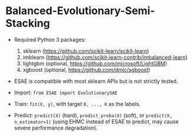 # Balanced-Evolutionary-Semi-Stacking

* Required Python 3 packages: 
    1. sklearn (https://github.com/scikit-learn/scikit-learn)
    2. imblearn (https://github.com/scikit-learn-contrib/imbalanced-learn)
    3. lightgbm (optional, https://github.com/microsoft/LightGBM)
    4. xgboost (optional, https://github.com/dmlc/xgboost)

* ESAE is compatible with most sklearn APIs but is not strictly tested.

* Import: `from ESAE import EvolutionarySAE`

* Train: `fit(X, y)`, with target `0, ..., K` as the labels.

* Predict: `predict(X)` (hard), `predict_proba(X)` (soft), or `predict(X, n_estimator=1)` (using EHMC instead of ESAE to predict, may cause severe performance degradation).

